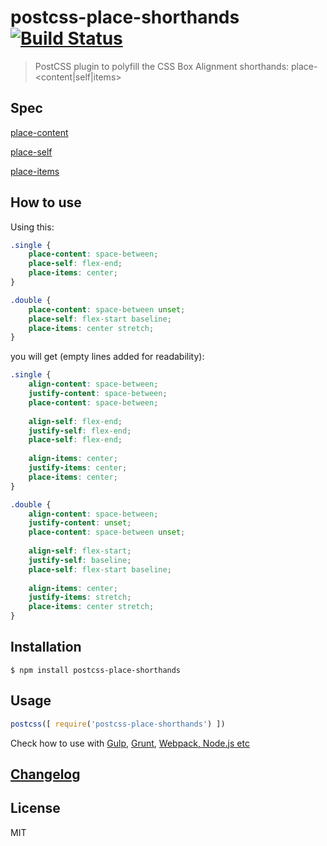 # postcss-place-shorthands [![Build Status](https://travis-ci.org/malyw/postcss-place.svg)](https://travis-ci.org/malyw/postcss-place-shorthands)

> PostCSS plugin to polyfill the CSS Box Alignment shorthands: place-\<content|self|items\>

## Spec

[place-content](https://drafts.csswg.org/css-align-3/#propdef-place-content)

[place-self](https://drafts.csswg.org/css-align-3/#place-self-property)

[place-items](https://drafts.csswg.org/css-align-3/#place-items-property) 

## How to use

Using this:

```css
.single {
    place-content: space-between;
    place-self: flex-end;
    place-items: center;
}

.double {
    place-content: space-between unset;
    place-self: flex-start baseline;
    place-items: center stretch;
}
```

you will get (empty lines added for readability):

```css
.single {
    align-content: space-between;
    justify-content: space-between;
    place-content: space-between;
    
    align-self: flex-end;
    justify-self: flex-end;
    place-self: flex-end;
    
    align-items: center;
    justify-items: center;
    place-items: center;
}

.double {
    align-content: space-between;
    justify-content: unset;
    place-content: space-between unset;
    
    align-self: flex-start;
    justify-self: baseline;
    place-self: flex-start baseline;
    
    align-items: center;
    justify-items: stretch;
    place-items: center stretch;
}
```

## Installation

```console
$ npm install postcss-place-shorthands
```

## Usage

```js
postcss([ require('postcss-place-shorthands') ])
````

Check how to use with [Gulp](https://github.com/postcss/gulp-postcss),
[Grunt](https://github.com/nDmitry/grunt-postcss),
[Webpack, Node.js etc](https://github.com/postcss/postcss)

## [Changelog](CHANGELOG.md)

## License

MIT
